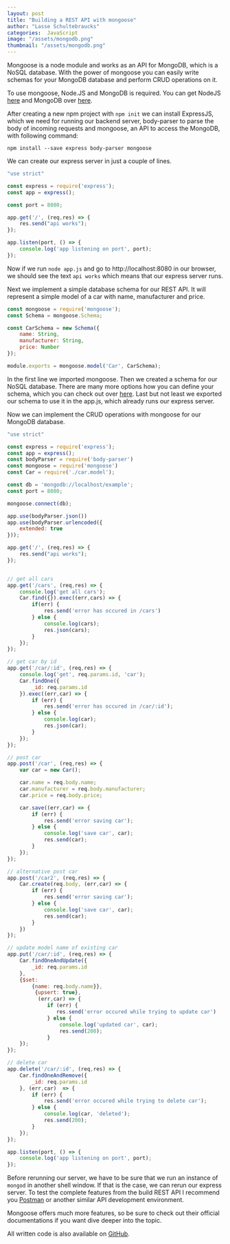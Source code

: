 ```yaml
---
layout: post
title: "Building a REST API with mongoose" 
author: "Lasse Schultebraucks"
categories:  JavaScript
image: "/assets/mongodb.png"
thumbnail: "/assets/mongodb.png"
---
```


Mongoose is a node module and works as an API for MongoDB, which is a NoSQL database. With the power of mongoose you can easily write schemas for your MongoDB database and perform CRUD operations on it.

To use mongoose, Node.JS and MongoDB is required. You can get NodeJS [here](https://nodejs.org/en/) and MongoDB over [here](https://docs.mongodb.com/manual/installation/).

After creating a new npm project with `npm init` we can install ExpressJS, which we need for running our backend server, body-parser to parse the body of incoming requests and mongoose, an API to access the MongoDB, with following command:

```
npm install --save express body-parser mongoose
```

We can create our express server in just a couple of lines.

```javascript
"use strict"

const express = require('express');
const app = express();

const port = 8080;

app.get('/', (req,res) => {
    res.send("api works");
});

app.listen(port, () => {
    console.log('app listening on port', port);
});
```

Now if we run `node app.js` and go to http://localhost:8080 in our browser, we should see the text `api works` which means that our express server runs. 

Next we implement a simple database schema for our REST API. It will represent a simple model of a car with name, manufacturer and price.

```javascript
const mongoose = require('mongoose');
const Schema = mongoose.Schema;

const CarSchema = new Schema({
    name: String,
    manufacturer: String,
    price: Number
});

module.exports = mongoose.model('Car', CarSchema);
```

In the first line we imported mongoose. Then we created a schema for our NoSQL database. There are many more options how you can define your schema, which you can check out over [here](http://mongoosejs.com/docs/guide.html). Last but not least we exported our schema to use it in the app.js, which already runs our express server.

Now we can implement the CRUD operations with mongoose for our MongoDB database.

```javascript
"use strict"

const express = require('express');
const app = express();
const bodyParser = require('body-parser')
const mongoose = require('mongoose')
const Car = require('./car.model');  

const db = 'mongodb://localhost/example';
const port = 8080;

mongoose.connect(db);

app.use(bodyParser.json())
app.use(bodyParser.urlencoded({
    extended: true
}));

app.get('/', (req,res) => {
    res.send("api works");
});


// get all cars
app.get('/cars', (req,res) => {
    console.log('get all cars');
    Car.find({}).exec((err,cars) => {
        if(err) {
            res.send('error has occured in /cars')
        } else {
            console.log(cars);
            res.json(cars);
        }
    });
});

// get car by id
app.get('/car/:id', (req,res) => {
    console.log('get', req.params.id, 'car');
    Car.findOne({
        _id: req.params.id
    }).exec((err,car) => {
        if (err) {
            res.send('error has occured in /car/:id');
        } else {
            console.log(car);
            res.json(car);
        }
    });
});

// post car
app.post('/car', (req,res) => {
    var car = new Car();

    car.name = req.body.name;
    car.manufacturer = req.body.manufacturer;
    car.price = req.body.price;

    car.save((err,car) => {
        if (err) {
            res.send('error saving car');
        } else {
            console.log('save car', car);
            res.send(car);
        }
    });
});

// alternative post car
app.post('/car2', (req,res) => {
    Car.create(req.body, (err,car) => {
        if (err) {
            res.send('error saving car');
        } else {
            console.log('save car', car);
            res.send(car);
        }
    })
});

// update model name of existing car
app.put('/car/:id', (req,res) => {
    Car.findOneAndUpdate({
        _id: req.params.id
    }, 
    {$set: 
        {name: req.body.name}},
         {upsert: true},
          (err,car) => {
             if (err) {
                res.send('error occured while trying to update car')
             } else {
                 console.log('updated car', car);
                 res.send(200);
             }
    });
});

// delete car
app.delete('/car/:id', (req,res) => {
    Car.findOneAndRemove({
        _id: req.params.id
    }, (err,car)  => {
        if (err) {
            res.send('error occured while trying to delete car');
        } else {
            console.log(car, 'deleted');
            res.send(200);
        }
    });
});

app.listen(port, () => {
    console.log('app listening on port', port);
});
```

Before rerunning our server, we have to be sure that we run an instance of `mongod` in another shell window. If that is the case, we can rerun our express server. To test the complete features from the build REST API I recommend you [Postman](https://www.getpostman.com/) or another similar API development environment.

Mongoose offers much more features, so be sure to check out their official documentations if you want dive deeper into the topic.

All written code is also available on [GitHub](https://github.com/LSchultebraucks/mongoose-crud-example).